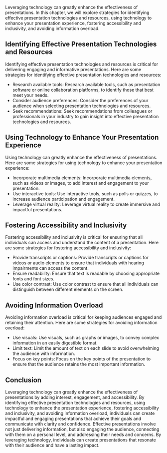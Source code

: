 
Leveraging technology can greatly enhance the effectiveness of presentations. In this chapter, we will explore strategies for identifying effective presentation technologies and resources, using technology to enhance your presentation experience, fostering accessibility and inclusivity, and avoiding information overload.

Identifying Effective Presentation Technologies and Resources
-------------------------------------------------------------

Identifying effective presentation technologies and resources is critical for delivering engaging and informative presentations. Here are some strategies for identifying effective presentation technologies and resources:

* Research available tools: Research available tools, such as presentation software or online collaboration platforms, to identify those that best meet your needs.
* Consider audience preferences: Consider the preferences of your audience when selecting presentation technologies and resources.
* Seek recommendations: Seek recommendations from colleagues or professionals in your industry to gain insight into effective presentation technologies and resources.

Using Technology to Enhance Your Presentation Experience
--------------------------------------------------------

Using technology can greatly enhance the effectiveness of presentations. Here are some strategies for using technology to enhance your presentation experience:

* Incorporate multimedia elements: Incorporate multimedia elements, such as videos or images, to add interest and engagement to your presentation.
* Use interactive tools: Use interactive tools, such as polls or quizzes, to increase audience participation and engagement.
* Leverage virtual reality: Leverage virtual reality to create immersive and impactful presentations.

Fostering Accessibility and Inclusivity
---------------------------------------

Fostering accessibility and inclusivity is critical for ensuring that all individuals can access and understand the content of a presentation. Here are some strategies for fostering accessibility and inclusivity:

* Provide transcripts or captions: Provide transcripts or captions for videos or audio elements to ensure that individuals with hearing impairments can access the content.
* Ensure readability: Ensure that text is readable by choosing appropriate fonts and font sizes.
* Use color contrast: Use color contrast to ensure that all individuals can distinguish between different elements on the screen.

Avoiding Information Overload
-----------------------------

Avoiding information overload is critical for keeping audiences engaged and retaining their attention. Here are some strategies for avoiding information overload:

* Use visuals: Use visuals, such as graphs or images, to convey complex information in an easily digestible format.
* Limit text: Limit the amount of text on each slide to avoid overwhelming the audience with information.
* Focus on key points: Focus on the key points of the presentation to ensure that the audience retains the most important information.

Conclusion
----------

Leveraging technology can greatly enhance the effectiveness of presentations by adding interest, engagement, and accessibility. By identifying effective presentation technologies and resources, using technology to enhance the presentation experience, fostering accessibility and inclusivity, and avoiding information overload, individuals can create impactful and engaging presentations that achieve their goals and communicate with clarity and confidence. Effective presentations involve not just delivering information, but also engaging the audience, connecting with them on a personal level, and addressing their needs and concerns. By leveraging technology, individuals can create presentations that resonate with their audience and have a lasting impact.
